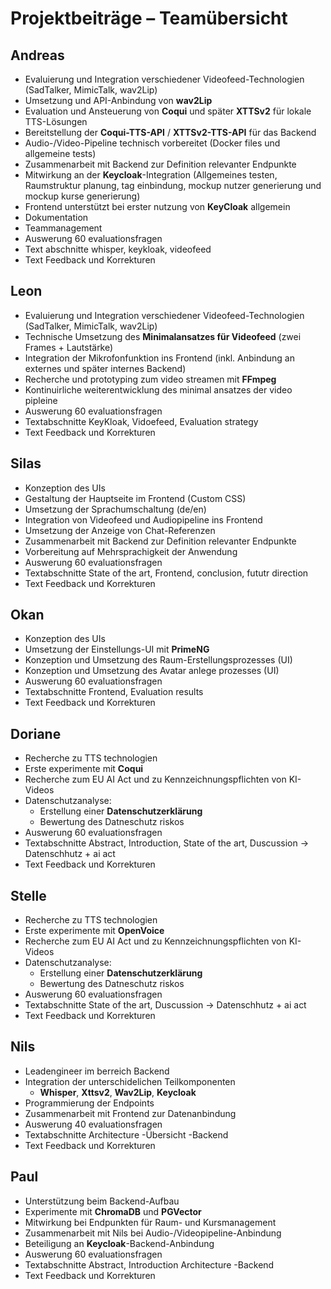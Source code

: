 # Projektbeiträge – Teamübersicht

## Andreas
- Evaluierung und Integration verschiedener Videofeed-Technologien (SadTalker, MimicTalk, wav2Lip)
- Umsetzung und API-Anbindung von **wav2Lip**
- Evaluation und Ansteuerung von **Coqui** und später **XTTSv2** für lokale TTS-Lösungen
- Bereitstellung der **Coqui-TTS-API** / **XTTSv2-TTS-API** für das Backend
- Audio-/Video-Pipeline technisch vorbereitet (Docker files und allgemeine tests)
- Zusammenarbeit mit Backend zur Definition relevanter Endpunkte
- Mitwirkung an der **Keycloak**-Integration (Allgemeines testen, Raumstruktur planung, tag einbindung, mockup nutzer generierung und mockup kurse generierung)
- Frontend unterstützt bei erster nutzung von **KeyCloak** allgemein
- Dokumentation
- Teammanagement
- Auswerung 60 evaluationsfragen
- Text abschnitte whisper, keykloak, videofeed
- Text Feedback und Korrekturen 

## Leon
- Evaluierung und Integration verschiedener Videofeed-Technologien (SadTalker, MimicTalk, wav2Lip)
- Technische Umsetzung des **Minimalansatzes für Videofeed** (zwei Frames + Lautstärke)
- Integration der Mikrofonfunktion ins Frontend (inkl. Anbindung an externes und später internes Backend)
- Recherche und prototyping zum video streamen mit **FFmpeg**
- Kontinuirliche weiterentwicklung des minimal ansatzes der video pipleine
- Auswerung 60 evaluationsfragen
- Textabschnitte KeyKloak, Vidoefeed, Evaluation strategy
- Text Feedback und Korrekturen 


## Silas
- Konzeption des UIs 
- Gestaltung der Hauptseite im Frontend (Custom CSS)
- Umsetzung der Sprachumschaltung (de/en)
- Integration von Videofeed und Audiopipeline ins Frontend
- Umsetzung der Anzeige von Chat-Referenzen
- Zusammenarbeit mit Backend zur Definition relevanter Endpunkte
- Vorbereitung auf Mehrsprachigkeit der Anwendung
- Auswerung 60 evaluationsfragen
- Textabschnitte State of the art, Frontend, conclusion, fututr direction
- Text Feedback und Korrekturen 


## Okan
- Konzeption des UIs 
- Umsetzung der Einstellungs-UI mit **PrimeNG**
- Konzeption und Umsetzung des Raum-Erstellungsprozesses (UI)
- Konzeption und Umsetzung des Avatar anlege prozesses (UI)
- Auswerung 60 evaluationsfragen
- Textabschnitte Frontend, Evaluation results
- Text Feedback und Korrekturen 


## Doriane
- Recherche zu TTS technologien
- Erste experimente mit **Coqui**
- Recherche zum EU AI Act und zu Kennzeichnungspflichten von KI-Videos
- Datenschutzanalyse:
  - Erstellung einer **Datenschutzerklärung** 
  - Bewertung des Datneschutz riskos
- Auswerung 60 evaluationsfragen
- Textabschnitte Abstract, Introduction, State of the art, Duscussion -> Datenschhutz + ai act
- Text Feedback und Korrekturen 


## Stelle
- Recherche zu TTS technologien
- Erste experimente mit **OpenVoice**
- Recherche zum EU AI Act und zu Kennzeichnungspflichten von KI-Videos
- Datenschutzanalyse:
  - Erstellung einer **Datenschutzerklärung** 
  - Bewertung des Datneschutz riskos
- Auswerung 60 evaluationsfragen
- Textabschnitte State of the art,  Duscussion -> Datenschhutz + ai act
- Text Feedback und Korrekturen 


## Nils
- Leadengineer im berreich Backend 
- Integration der unterschidelichen Teilkomponenten
    - **Whisper**, **Xttsv2**, **Wav2Lip**, **Keycloak**
- Programmierung der Endpoints
- Zusammenarbeit mit Frontend zur Datenanbindung
- Auswerung 40 evaluationsfragen
- Textabschnitte Architecture -Übersicht -Backend 
- Text Feedback und Korrekturen 


## Paul
- Unterstützung beim Backend-Aufbau
- Experimente mit **ChromaDB** und **PGVector**
- Mitwirkung bei Endpunkten für Raum- und Kursmanagement
- Zusammenarbeit mit Nils bei Audio-/Videopipeline-Anbindung
- Beteiligung an **Keycloak**-Backend-Anbindung
- Auswerung 60 evaluationsfragen
- Textabschnitte Abstract, Introduction Architecture -Backend 
- Text Feedback und Korrekturen 

